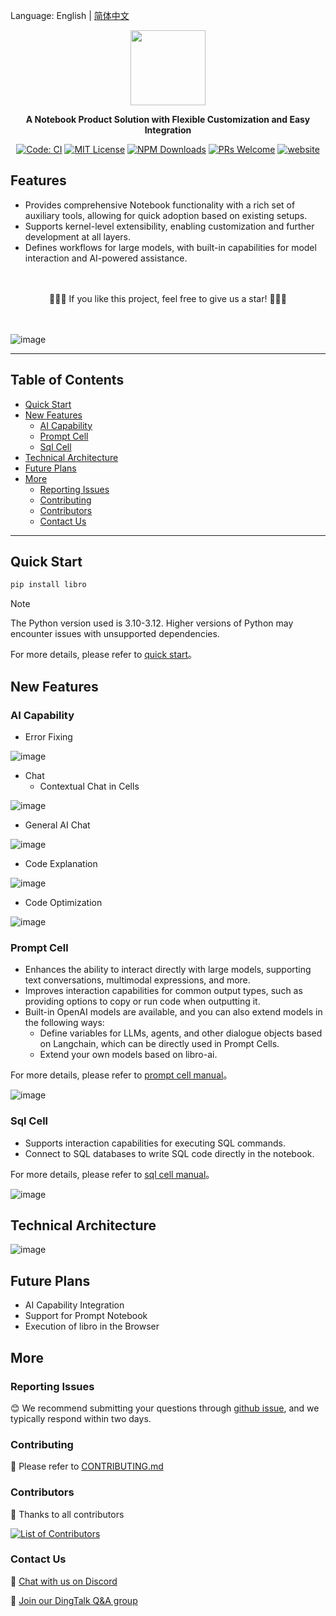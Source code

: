 Language: English | [简体中文](./README_zh.md)

<p align="center"><img src="https://raw.githubusercontent.com/wiki/difizen/libro/assets/libro-text.svg" width="120" /></p>
<p align="center"><strong>A Notebook Product Solution with Flexible Customization and Easy Integration</strong></p>

<p align="center">
<a href="https://github.com/difizen/libro/actions/workflows/ci.yml"><img src="https://img.shields.io/github/actions/workflow/status/difizen/libro/ci.yml?branch=main&style=for-the-badge&logo=github" alt="Code: CI" style="max-width: 100%;"></a>
<a href="/LICENSE"><img src="https://img.shields.io/github/license/difizen/libro?style=for-the-badge" alt="MIT License"></a>
<a href="https://www.npmjs.com/package/@difizen/libro-core"><img alt="NPM Downloads" src="https://img.shields.io/npm/dm/@difizen/libro-core?logo=npm&style=for-the-badge"></a>
<a href="https://github.com/difizen/libro/pulls"><img alt="PRs Welcome" src="https://img.shields.io/badge/PRs-Welcome-brightgreen.svg?style=for-the-badge"></a>
<a href="https://libro.difizen.net"><img alt="website" src="https://img.shields.io/static/v1?label=&labelColor=505050&message=Homepage&color=0076D6&style=for-the-badge&logo=google-chrome&logoColor=f5f5f5"></a>
</p>

## Features

- Provides comprehensive Notebook functionality with a rich set of auxiliary tools, allowing for quick adoption based on existing setups.
- Supports kernel-level extensibility, enabling customization and further development at all layers.
- Defines workflows for large models, with built-in capabilities for model interaction and AI-powered assistance.

<p>　</p>
<p align="center">
🌟🌟🌟 If you like this project, feel free to give us a star! 🌟🌟🌟
</p>
<p>　</p>


![image](https://raw.githubusercontent.com/wiki/difizen/libro/assets/libro_en.png)

---

<!-- START doctoc generated TOC please keep comment here to allow auto update -->
<!-- DON'T EDIT THIS SECTION, INSTEAD RE-RUN doctoc TO UPDATE -->
## Table of Contents

- [Quick Start](#quick-start)
- [New Features](#new-features)
  - [AI Capability](#ai-capability)
  - [Prompt Cell](#prompt-cell)
  - [Sql Cell](#sql-cell)
- [Technical Architecture](#technical-architecture)
- [Future Plans](#future-plans)
- [More](#more)
  - [Reporting Issues](#reporting-issues)
  - [Contributing](#contributing)
  - [Contributors](#contributors)
  - [Contact Us](#contact-us)

<!-- END doctoc generated TOC please keep comment here to allow auto update -->

---

## Quick Start

```bash
pip install libro
```
> [!NOTE]
> The Python version used is 3.10-3.12. Higher versions of Python may encounter issues with unsupported dependencies.

For more details, please refer to [quick start](./apps/docs/docs/quickstart/index.md)。

## New Features

### AI Capability

- Error Fixing

![image](https://raw.githubusercontent.com/wiki/difizen/libro/assets/error_debug.gif)

- Chat
  - Contextual Chat in Cells

![image](https://raw.githubusercontent.com/wiki/difizen/libro/assets/cell_chat.gif)

  - General AI Chat

![image](https://raw.githubusercontent.com/wiki/difizen/libro/assets/ai_chat.gif)

- Code Explanation

![image](https://raw.githubusercontent.com/wiki/difizen/libro/assets/cell_explain.gif)

- Code Optimization

![image](https://raw.githubusercontent.com/wiki/difizen/libro/assets/cell_opitimization.gif)

### Prompt Cell

- Enhances the ability to interact directly with large models, supporting text conversations, multimodal expressions, and more.
- Improves interaction capabilities for common output types, such as providing options to copy or run code when outputting it.
- Built-in OpenAI models are available, and you can also extend models in the following ways:
  - Define variables for LLMs, agents, and other dialogue objects based on Langchain, which can be directly used in Prompt Cells.
  - Extend your own models based on libro-ai.

For more details, please refer to [prompt cell manual](./apps/docs/docs/manual/prompt-cell.md)。

![image](https://raw.githubusercontent.com/wiki/difizen/libro/assets/prompt_cell.gif)


### Sql Cell

- Supports interaction capabilities for executing SQL commands.
- Connect to SQL databases to write SQL code directly in the notebook.

For more details, please refer to [sql cell manual](./apps/docs/docs/manual/sql-cell.md)。

![image](https://raw.githubusercontent.com/wiki/difizen/libro/assets/sql_cell.gif)

## Technical Architecture

![image](https://raw.githubusercontent.com/wiki/difizen/libro/assets/technical_architecture.png)

## Future Plans

- AI Capability Integration
- Support for Prompt Notebook
- Execution of libro in the Browser

## More

### Reporting Issues

😊 We recommend submitting your questions through [github issue](https://github.com/difizen/libro/issues), and we typically respond within two days.

### Contributing

🤝 Please refer to [CONTRIBUTING.md](./CONTRIBUTING.md)

### Contributors

💪 Thanks to all contributors

<a href="https://github.com/difizen/libro/graphs/contributors">
  <img src="https://contributors-img.web.app/image?repo=difizen/libro" alt="List of Contributors"/>
</a>

### Contact Us

💬 [Chat with us on Discord](https://discord.com/invite/B4V7AWy4)

🤗 [Join our DingTalk Q&A group](https://qr.dingtalk.com/action/joingroup?code=v1,k1,52f1gKWwsZBMrWjXHcQFlOJEQIbbrMO86Iulu3T3ePY=&_dt_no_comment=1&origin=11)
